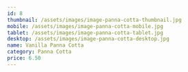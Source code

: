 ```yaml
---
id: 8
thumbnail: /assets/images/image-panna-cotta-thumbnail.jpg
mobile: /assets/images/image-panna-cotta-mobile.jpg
tablet: /assets/images/image-panna-cotta-tablet.jpg
desktop: /assets/images/image-panna-cotta-desktop.jpg
name: Vanilla Panna Cotta
category: Panna Cotta
price: 6.50
---
```

